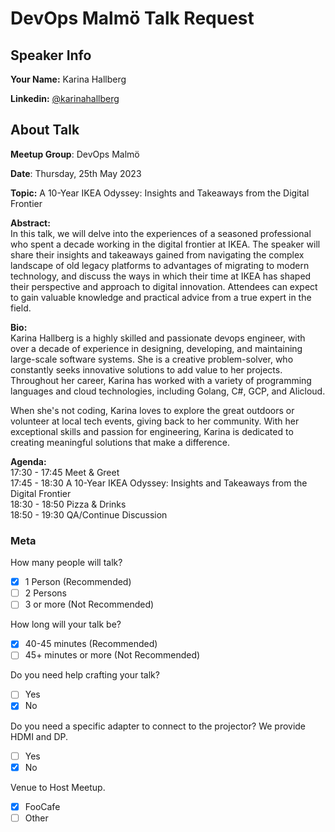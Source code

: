 # DevOps Malmö Talk Request

## Speaker Info

**Your Name:** Karina Hallberg

**Linkedin:** [@karinahallberg](https://www.linkedin.com/in/karinahallberg/)

## About Talk

**Meetup Group**: DevOps Malmö

**Date**: Thursday, 25th May 2023

**Topic:** A 10-Year IKEA Odyssey: Insights and Takeaways from the Digital Frontier

**Abstract:**<br/>
In this talk, we will delve into the experiences of a seasoned professional who spent a decade working in the digital frontier at IKEA. The speaker will share their insights and takeaways gained from navigating the complex landscape of old legacy platforms to advantages of migrating to modern technology, and discuss the ways in which their time at IKEA has shaped their perspective and approach to digital innovation. Attendees can expect to gain valuable knowledge and practical advice from a true expert in the field.

**Bio:**<br/>
Karina Hallberg is a highly skilled and passionate devops engineer, with over a decade of experience in designing, developing, and maintaining large-scale software systems. She is a creative problem-solver, who constantly seeks innovative solutions to add value to her projects. Throughout her career, Karina has worked with a variety of programming languages and cloud technologies, including Golang, C#, GCP, and Alicloud.

When she's not coding, Karina loves to explore the great outdoors or volunteer at local tech events, giving back to her community. With her exceptional skills and passion for engineering, Karina is dedicated to creating meaningful solutions that make a difference.

**Agenda:**<br/>
17:30 - 17:45 Meet & Greet<br/>
17:45 - 18:30 A 10-Year IKEA Odyssey: Insights and Takeaways from the Digital Frontier<br/>
18:30 - 18:50 Pizza & Drinks<br/>
18:50 - 19:30 QA/Continue Discussion

### Meta

How many people will talk?
- [x] 1 Person (Recommended)
- [ ] 2 Persons
- [ ] 3 or more (Not Recommended)

How long will your talk be?
- [x] 40-45 minutes (Recommended)
- [ ] 45+ minutes or more (Not Recommended)

Do you need help crafting your talk?
- [ ] Yes
- [x] No

Do you need a specific adapter to connect to the projector? We provide HDMI and DP.
- [ ] Yes
- [x] No

Venue to Host Meetup.
- [x] FooCafe
- [ ] Other
